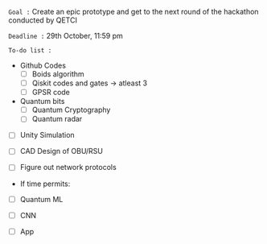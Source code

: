 `Goal :` Create an epic prototype and get to the next round of the hackathon conducted by QETCI 

`Deadline :` 29th October, 11:59 pm

`To-do list : `
* Github Codes
  - [ ] Boids algorithm
  - [ ] Qiskit codes and gates -> atleast 3
  - [ ] GPSR code

* Quantum bits
  - [ ] Quantum Cryptography
  - [ ] Quantum radar

- [ ] Unity Simulation
- [ ] CAD Design of OBU/RSU
  
- [ ] Figure out network protocols

* If time permits:
 - [ ] Quantum ML
 - [ ] CNN
 - [ ] App
 
